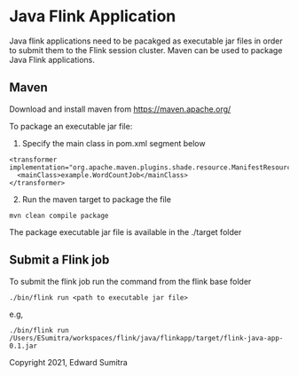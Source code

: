 # Java Flink Application
Java flink applications need to be pacakged as executable jar files in order to submit them to the Flink session cluster. Maven can be used to package Java Flink applications.

## Maven
Download and install maven from https://maven.apache.org/

To package an executable jar file:
1. Specify the main class in pom.xml segment below
```
<transformer implementation="org.apache.maven.plugins.shade.resource.ManifestResourceTransformer">
  <mainClass>example.WordCountJob</mainClass>
</transformer>
```
2. Run the maven target to package the file
```
mvn clean compile package
```
The package executable jar file is available in the ./target folder

## Submit a Flink job
To submit the flink job run the command from the flink base folder

```
./bin/flink run <path to executable jar file>
```
e.g,
```
./bin/flink run /Users/ESumitra/workspaces/flink/java/flinkapp/target/flink-java-app-0.1.jar
```

Copyright 2021, Edward Sumitra
